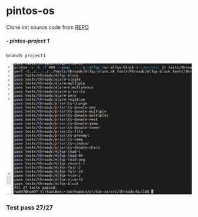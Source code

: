 # pintos-os
Clone init source code from [REPO](https://github.com/WyldeCat/pintos-anon)
##### - pintos-project 1
```
branch project1
```
![](DESIGNDOC/project1.png)

### Test pass 27/27